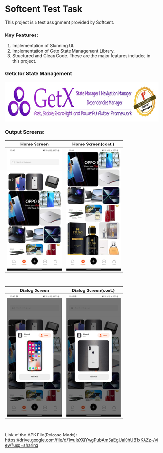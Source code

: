 # Softcent Test Task

This project is a test assignment provided by Softcent.

### Key Features:
1. Implementation of Stunning UI.
2. Implementation of Getx State Management Library.
3. Structured and Clean Code.
These are the major features included in this project.<br>

### Getx for State Management
<img src="https://raw.githubusercontent.com/jonataslaw/getx-community/master/get.png" height=130 />

### Output Screens:
Home Screen        |  Home Screen(cont.)    |
:-------------------------:|:-------------------------:|
<img src="ss/home.jpg" alt="Home Screen" height=400 />  |  <img src="ss/home2.jpg" alt="Home Screen (cont.)" height=400 />  |

<br>

Dialog Screen        |  Dialog Screen(cont.)     |
:-------------------------:|:-------------------------:|
<img src="ss/dialog.jpg" alt="Dialog Screen" height=400 />  |  <img src="ss/dialog2.jpg" alt="Dialog Screen (cont.)" height=400 />  |

<br>

Link of the APK File(Release Mode): https://drive.google.com/file/d/1wuIsXQYwgPubAmSaEgUal0hUB1xKAZz-/view?usp=sharing
